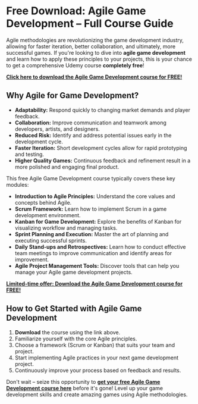 # Free Download: Agile Game Development – Full Course Guide

Agile methodologies are revolutionizing the game development industry, allowing for faster iteration, better collaboration, and ultimately, more successful games. If you're looking to dive into **agile game development** and learn how to apply these principles to your projects, this is your chance to get a comprehensive Udemy course **completely free**!

[**Click here to download the Agile Game Development course for FREE!**](https://udemywork.com/agile-game-development)

## Why Agile for Game Development?

*   **Adaptability:** Respond quickly to changing market demands and player feedback.
*   **Collaboration:** Improve communication and teamwork among developers, artists, and designers.
*   **Reduced Risk:** Identify and address potential issues early in the development cycle.
*   **Faster Iteration:** Short development cycles allow for rapid prototyping and testing.
*   **Higher Quality Games:** Continuous feedback and refinement result in a more polished and engaging final product.

This free Agile Game Development course typically covers these key modules:

*   **Introduction to Agile Principles:** Understand the core values and concepts behind Agile.
*   **Scrum Framework:** Learn how to implement Scrum in a game development environment.
*   **Kanban for Game Development:** Explore the benefits of Kanban for visualizing workflow and managing tasks.
*   **Sprint Planning and Execution:** Master the art of planning and executing successful sprints.
*   **Daily Stand-ups and Retrospectives:** Learn how to conduct effective team meetings to improve communication and identify areas for improvement.
*   **Agile Project Management Tools:** Discover tools that can help you manage your Agile game development projects.

[**Limited-time offer: Download the Agile Game Development course for FREE!**](https://udemywork.com/agile-game-development)

## How to Get Started with Agile Game Development

1.  **Download** the course using the link above.
2.  Familiarize yourself with the core Agile principles.
3.  Choose a framework (Scrum or Kanban) that suits your team and project.
4.  Start implementing Agile practices in your next game development project.
5.  Continuously improve your process based on feedback and results.

Don't wait – seize this opportunity to **[get your free Agile Game Development course here](https://udemywork.com/agile-game-development)** before it's gone! Level up your game development skills and create amazing games using Agile methodologies.
